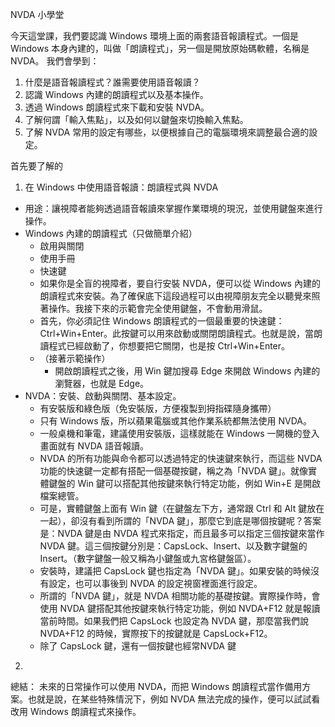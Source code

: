 NVDA 小學堂

今天這堂課，我們要認識 Windows 環境上面的兩套語音報讀程式。一個是 Windows 本身內建的，叫做「朗讀程式」，另一個是開放原始碼軟體，名稱是 NVDA。
我們會學到：

1. 什麼是語音報讀程式？誰需要使用語音報讀？
2. 認識 Windows 內建的朗讀程式以及基本操作。
3. 透過 Windows 朗讀程式來下載和安裝 NVDA。
4. 了解何謂「輸入焦點」，以及如何以鍵盤來切換輸入焦點。
5. 了解 NVDA 常用的設定有哪些，以便根據自己的電腦環境來調整最合適的設定。

首先要了解的

1. 在 Windows 中使用語音報讀：朗讀程式與 NVDA
  - 用途：讓視障者能夠透過語音報讀來掌握作業環境的現況，並使用鍵盤來進行操作。
  - Windows 內建的朗讀程式（只做簡單介紹）
    - 啟用與關閉
    - 使用手冊
    - 快速鍵
    - 如果你是全盲的視障者，要自行安裝 NVDA，便可以從 Windows 內建的朗讀程式來安裝。為了確保底下這段過程可以由視障朋友完全以聽覺來照著操作。我接下來的示範會完全使用鍵盤，不會動用滑鼠。
    - 首先，你必須記住 Windows 朗讀程式的一個最重要的快速鍵：Ctrl+Win+Enter。此按鍵可以用來啟動或關閉朗讀程式。也就是說，當朗讀程式已經啟動了，你想要把它關閉，也是按 Ctrl+Win+Enter。
    - （接著示範操作）
      - 開啟朗讀程式之後，用 Win 鍵加搜尋 Edge 來開啟 Windows 內建的瀏覽器，也就是 Edge。
  - NVDA：安裝、啟動與關閉、基本設定。
    - 有安裝版和綠色版（免安裝版，方便複製到拇指碟隨身攜帶）
    - 只有 Windows 版，所以蘋果電腦或其他作業系統都無法使用 NVDA。
    - 一般桌機和筆電，建議使用安裝版，這樣就能在 Windows 一開機的登入畫面就有 NVDA 語音報讀。
    - NVDA 的所有功能與命令都可以透過特定的快速鍵來執行，而這些 NVDA 功能的快速鍵一定都有搭配一個基礎按鍵，稱之為「NVDA 鍵」。就像實體鍵盤的 Win 鍵可以搭配其他按鍵來執行特定功能，例如 Win+E 是開啟檔案總管。
    - 可是，實體鍵盤上面有 Win 鍵（在鍵盤左下方，通常跟 Ctrl 和 Alt 鍵放在一起），卻沒有看到所謂的「NVDA 鍵」，那麼它到底是哪個按鍵呢？答案是：NVDA 鍵是由 NVDA 程式來指定，而且最多可以指定三個按鍵來當作 NVDA 鍵。這三個按鍵分別是：CapsLock、Insert、以及數字鍵盤的 Insert。（數字鍵盤一般又稱為小鍵盤或九宮格鍵盤區）。
    - 安裝時，建議把 CapsLock 鍵也指定為「NVDA 鍵」。如果安裝的時候沒有設定，也可以事後到 NVDA 的設定視窗裡面進行設定。
    - 所謂的「NVDA 鍵」，就是 NVDA 相關功能的基礎按鍵。實際操作時，會使用 NVDA 鍵搭配其他按鍵來執行特定功能，例如 NVDA+F12 就是報讀當前時間。如果我們把 CapsLock 也設定為 NVDA 鍵，那麼當我們說 NVDA+F12 的時候，實際按下的按鍵就是 CapsLock+F12。
    - 除了 CapsLock 鍵，還有一個按鍵也經常NVDA 鍵
2. 


總結：
未來的日常操作可以使用 NVDA，而把 Windows 朗讀程式當作備用方案。也就是說，在某些特殊情況下，例如 NVDA 無法完成的操作，便可以試試看改用 Windows 朗讀程式來操作。
